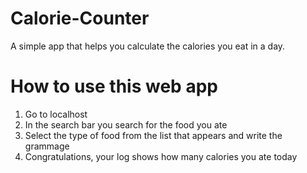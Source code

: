 # Calorie-Counter
A simple app that helps you calculate the calories you eat in a day.

# How to use this web app
1. Go to localhost
2. In the search bar you search for the food you ate
3. Select the type of food from the list that appears and write the grammage
4. Congratulations, your log shows how many calories you ate today
